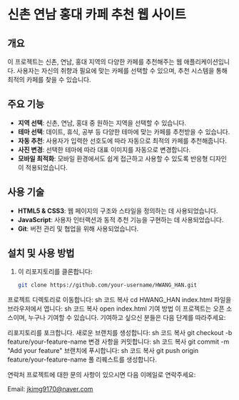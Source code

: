 # 신촌 연남 홍대 카페 추천 웹 사이트

## 개요
이 프로젝트는 신촌, 연남, 홍대 지역의 다양한 카페를 추천해주는 웹 애플리케이션입니다. 사용자는 자신의 취향과 필요에 맞는 카페를 선택할 수 있으며, 추천 시스템을 통해 최적의 카페를 찾을 수 있습니다.

## 주요 기능
- **지역 선택**: 신촌, 연남, 홍대 중 원하는 지역을 선택할 수 있습니다.
- **테마 선택**: 데이트, 휴식, 공부 등 다양한 테마에 맞는 카페를 추천받을 수 있습니다.
- **자동 추천**: 사용자가 입력한 선호도에 따라 자동으로 최적의 카페를 추천해줍니다.
- **사진 변경**: 선택한 테마에 따라 대표 이미지를 자동으로 변경합니다.
- **모바일 최적화**: 모바일 환경에서도 쉽게 접근하고 사용할 수 있도록 반응형 디자인이 적용되었습니다.

## 사용 기술
- **HTML5 & CSS3**: 웹 페이지의 구조와 스타일을 정의하는 데 사용되었습니다.
- **JavaScript**: 사용자 인터랙션과 동적 추천 기능을 구현하는 데 사용되었습니다.
- **Git**: 버전 관리 및 협업을 위해 사용되었습니다.

## 설치 및 사용 방법

1. 이 리포지토리를 클론합니다:
   ```sh
   git clone https://github.com/your-username/HWANG_HAN.git
프로젝트 디렉토리로 이동합니다:
sh
코드 복사
cd HWANG_HAN
index.html 파일을 브라우저에서 엽니다:
sh
코드 복사
open index.html
기여 방법
이 프로젝트는 오픈 소스이며, 누구나 기여할 수 있습니다. 기여하고 싶으신 분들은 다음 단계를 따라주세요:

리포지토리를 포크합니다.
새로운 브랜치를 생성합니다:
sh
코드 복사
git checkout -b feature/your-feature-name
변경 사항을 커밋합니다:
sh
코드 복사
git commit -m "Add your feature"
브랜치에 푸시합니다:
sh
코드 복사
git push origin feature/your-feature-name
풀 리퀘스트를 생성합니다.

연락처
프로젝트에 대한 문의 사항이 있으시면 다음 이메일로 연락주세요:

Email: jkimg9170@naver.com